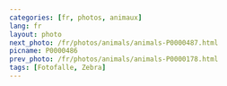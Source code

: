 ```yaml
---
categories: [fr, photos, animaux]
lang: fr
layout: photo
next_photo: /fr/photos/animals/animals-P0000487.html
picname: P0000486
prev_photo: /fr/photos/animals/animals-P0000178.html
tags: [Fotofalle, Zebra]
---
```


